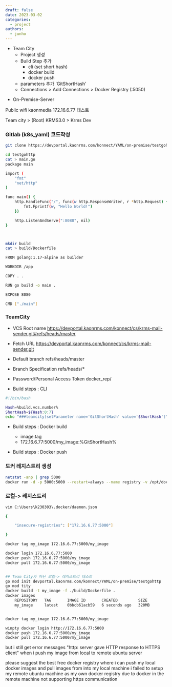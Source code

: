```yaml
---
draft: false
date: 2023-03-02
categories:
  - project
authors:
  - junho
---
```


- Team City
	- Project 생성
	- Build Step 추가
		- cli (set short hash)
		- docker build
		- docker push
	- parameters 추가 'GitShortHash'
	- Connections > Add Connections > Docker Registry (:5050)

<!-- more -->

- On-Premise-Server

Public wifi	kaonmedia	172.16.6.77 테스트




Team city > (Root) KRMS3.0 > Krms Dev


### Gitlab (k8s_yaml) 코드작성

```sh
git clone https://devportal.kaonrms.com/konnect/YAML/on-premise/testgohttp.git

cd testgohttp
cat > main.go
package main

import (
	"fmt"
	"net/http"
)

func main() {
	http.HandleFunc("/", func(w http.ResponseWriter, r *http.Request) {
		fmt.Fprintf(w, "Hello World!")
	})

	http.ListenAndServe(":8080", nil)
}



mkdir build
cat > build/Dockerfile

FROM golang:1.17-alpine as builder

WORKDIR /app

COPY . .

RUN go build -o main .

EXPOSE 8080

CMD ["./main"]
```

### TeamCity

- VCS Root name
https://devportal.kaonrms.com/konnect/cs/krms-mail-sender.git#refs/heads/master

- Fetch URL
https://devportal.kaonrms.com/konnect/cs/krms-mail-sender.git

- Default branch
refs/heads/master

- Branch Specification
refs/heads/*

- Password/Personal Access Token
docker_rep/


- Build steps : CLI

```sh
#!/bin/bash

Hash=%build.vcs.number%
ShortHash=${Hash:0:7}
echo "###teamcity[setParameter name='GitShortHash' value='$ShortHash']"
```


- Build steps : Docker build
	- image:tag
	- 172.16.6.77:5000/my_image:%GitShortHash%
		
- Build steps : Docker push




### 도커 레지스트리 생성


```sh
netstat -anp | grep 5000
docker run -d -p 5000:5000 --restart=always --name registry -v /opt/docker_registry:/var/lib/registry registry:2
```

### 로컬-> 레지스트리

```sh
vim C:\Users\k230303\.docker/daemon.json

{

    "insecure-registries": ["172.16.6.77:5000"]

}

docker tag my_image 172.16.6.77:5000/my_image

docker login 172.16.6.77:5000
docker push 172.16.6.77:5000/my_image
docker pull 172.16.6.77:5000/my_image


## Team City가 아닌 로컬-> 레지스트리 테스트
go mod init devportal.kaonrms.com/konnect/YAML/on-premise/testgohttp
go mod tity
docker build -t my_image -f ./build/Dockerfile .
docker images
	REPOSITORY   TAG       IMAGE ID       CREATED         SIZE
	my_image     latest    0bbcb61acb59   6 seconds ago   320MB


docker tag my_image 172.16.6.77:5000/my_image

winpty docker login http://172.16.6.77:5000
docker push 172.16.6.77:5000/my_image
docker pull 172.16.6.77:5000/my_image
```


but i still get error messages "http: server gave HTTP response to HTTPS client"
when i push my image from local to remote ubuntu server

please suggest the best 
free docker registry where i can push my local docker images
and pull images from into my local machine
i failed to setup my remote ubuntu machine as my own docker registry due to
docker in the remote machine not supporting https communication
